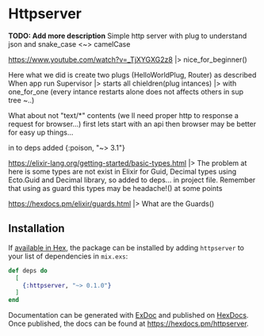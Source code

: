 # Httpserver

**TODO: Add more description**
 Simple http server with plug to understand json and snake_case <~> camelCase 
 
 https://www.youtube.com/watch?v=_TjXYGXG2z8 |> nice_for_beginner()

Here what we did is create two plugs (HelloWorldPlug, Router) as described
When app run Supervisor 
     |> starts all chieldren(plug intances) 
     |> with one_for_one (every intance restarts alone does not affects others in sup tree ~..)


What about not "text/*" contents (we ll need proper http to response a request for browser...)
first lets start with an api then browser may be better for easy up things...

in to deps added {:poison, "~> 3.1"} 

https://elixir-lang.org/getting-started/basic-types.html |> The problem at here is some types are not exist in Elixir
for Guid, Decimal types using 
Ecto.Guid and Decimal library, so added to deps... in project file.
Remember that using as guard this types may be headache!() at some points 

https://hexdocs.pm/elixir/guards.html |> What are the Guards()




## Installation

If [available in Hex](https://hex.pm/docs/publish), the package can be installed
by adding `httpserver` to your list of dependencies in `mix.exs`:

```elixir
def deps do
  [
    {:httpserver, "~> 0.1.0"}
  ]
end
```

Documentation can be generated with [ExDoc](https://github.com/elixir-lang/ex_doc)
and published on [HexDocs](https://hexdocs.pm). Once published, the docs can
be found at <https://hexdocs.pm/httpserver>.

